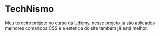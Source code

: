 # TechNismo
Meu terceiro projeto no curso da Udemy, nesse projeto já são aplicados melhores comandos CSS e a estetica do site também já está melhor.
